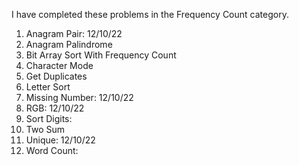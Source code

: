 I have completed these problems in the Frequency Count category.
 
1. Anagram Pair: 12/10/22
2. Anagram Palindrome
3. Bit Array Sort With Frequency Count
4. Character Mode
5. Get Duplicates
6. Letter Sort
7. Missing Number: 12/10/22
8. RGB: 12/10/22
9. Sort Digits: 
10. Two Sum
11. Unique: 12/10/22
12. Word Count: 
